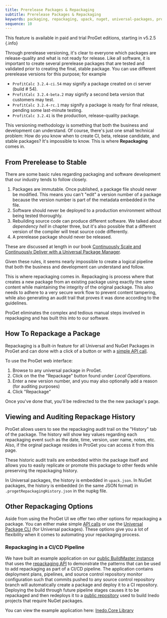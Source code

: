 ```yaml
---
title: Prerelease Packages & Repackaging
subtitle: Prerelease Packages & Repackaging
keywords: packaging, repackaging, upack, nuget, universal-packages, proget
sequence: 10
---
```


This feature is available in paid and trial ProGet editions, starting in v5.2.5 {.info}

Through prerelease versioning, it's clear to everyone which packages are release-quality and what is not ready for release. Like all software, it is important to create several prerelease packages that are tested and validated prior to creating the final, stable package. You can use different prerelease versions for this purpose; for example
- `ProfitCalc 3.2.4-ci.54` may signify a package created on ci server (build # 54).
- `ProfitCalc 3.2.4-beta.2` may signify a second beta version that customers may test.
- `ProfitCalc 3.2.4-rc.1` may signify a package is ready for final release, pending some last-minute testing.
- `ProfitCalc 3.2.41` is the production, release-quality package.

This versioning methodology is something that both the business and development can understand. Of course, there's just one small technical problem: How do you know when to create CI, beta, release candidate, and stable packages?  It's impossible to know. This is where **Repackaging** comes in.

## From Prerelease to Stable
There are some basic rules regarding packaging and software development that our industry tends to follow closely.
1. Packages are immutable. Once published, a package file should never be modified. This means you can't "edit" a version number of a package because the version number is part of the metadata embedded in the file.
2. Software should never be deployed to a production environment without being tested thoroughly.
3. Rebuilding source code can produce different software. We talked about _dependency hell_ in chapter three, but it's also possible that a different version of the compiler will treat source code differently.
4. A prerelease package should never be released.

These are discussed at length in our book [Continuously Scale and Continuously Deliver with a Universal Package Manager](/support/resources/ebooks/continuously-scale-deliver-upm).

Given these rules, it seems nearly impossible to create a logical pipeline that both the business and development can understand and follow.

This is where repackaging comes in. Repackaging is process where that creates a new package from an existing package using exactly the same content while maintaining the integrity of the original package. This also needs to adhere to a very secure work flow to prevent content tampering, while also generating an audit trail that proves it was done according to the guidelines.

ProGet eliminates the complex and tedious manual steps involved in repackaging and has built this into to our software.

## How To Repackage a Package
Repackaging is a Built-in feature for all Universal and NuGet Packages in ProGet and can done with a click of a button or with a [simple API call](/docs/proget/reference/api/repackaging).

To use the ProGet web interface:
1. Browse to any universal package in ProGet.
2. Click on the the "Repackage" button found under _Local Operations_.
3. Enter a new version number, and you may also optionally add a reason (for auditing purposes)
4. Click "Repackage"

Once you've done that, you'll be redirected to the the new package's page.

## Viewing and Auditing Repackage History
ProGet allows users to see the repackaging audit trail on the "History" tab of the package. The history will show key values regarding each repackaging event such as the date, time, version, user name, notes, etc. Also, if the orginal package resides in ProGet you can access it from this page.

These historic audit trails are embedded within the package itself and allows you to easily replicate or promote this package to other feeds while preserving the repackaging history.

In Universal packages, the history is embedded in `upack.json`. In NuGet packages, the history is embedded (in the same JSON format) in `.progetRepackagingHistory.json` in the nupkg file.

## Other Repackaging Options
Aside from using the ProGet UI we offer two other options for repackaging a package. You can either make simple [API calls](/docs/proget/reference/api/repackaging) or use the [Universal Package CLI](/docs/upack/tools-and-libraries/upack-cli) (for Universal packages). These options give you a lot of flexibility when it comes to automating your repackaging process.

### Repackaging in a CI/CD Pipeline

We have built an example application on our [public BuildMaster instance](https://buildmaster.inedo.com) that uses the [repackaging API](/docs/proget/reference/api/repackaging) to demonstrate the patterns that can be used to add repackaging as part of a CI/CD pipeline. The application contains deployment plans, pipelines, and source control repository monitor configuration such that commits pushed to any source control repository branch will automatically create a package and deploy it to a CI repository. Deploying the build through future pipeline stages causes it to be repackaged and then redeploys it to a [public repository](https://proget.inedo.com/feeds/ExternalBuild) used to build Inedo projects that require NuGet packages.

You can view the example application here: [Inedo.Core Library](https://buildmaster.inedo.com/applications/44/)